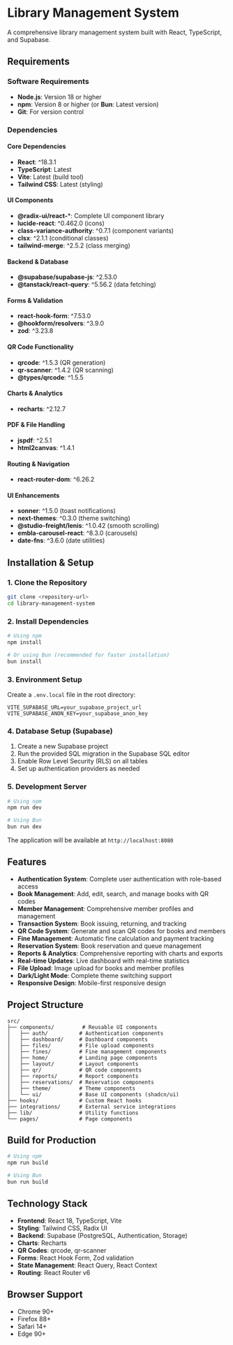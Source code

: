 # Library Management System

A comprehensive library management system built with React, TypeScript, and Supabase.

## Requirements

### Software Requirements
- **Node.js**: Version 18 or higher
- **npm**: Version 8 or higher (or **Bun**: Latest version)
- **Git**: For version control

### Dependencies

#### Core Dependencies
- **React**: ^18.3.1
- **TypeScript**: Latest
- **Vite**: Latest (build tool)
- **Tailwind CSS**: Latest (styling)

#### UI Components
- **@radix-ui/react-***: Complete UI component library
- **lucide-react**: ^0.462.0 (icons)
- **class-variance-authority**: ^0.7.1 (component variants)
- **clsx**: ^2.1.1 (conditional classes)
- **tailwind-merge**: ^2.5.2 (class merging)

#### Backend & Database
- **@supabase/supabase-js**: ^2.53.0
- **@tanstack/react-query**: ^5.56.2 (data fetching)

#### Forms & Validation
- **react-hook-form**: ^7.53.0
- **@hookform/resolvers**: ^3.9.0
- **zod**: ^3.23.8

#### QR Code Functionality
- **qrcode**: ^1.5.3 (QR generation)
- **qr-scanner**: ^1.4.2 (QR scanning)
- **@types/qrcode**: ^1.5.5

#### Charts & Analytics
- **recharts**: ^2.12.7

#### PDF & File Handling
- **jspdf**: ^2.5.1
- **html2canvas**: ^1.4.1

#### Routing & Navigation
- **react-router-dom**: ^6.26.2

#### UI Enhancements
- **sonner**: ^1.5.0 (toast notifications)
- **next-themes**: ^0.3.0 (theme switching)
- **@studio-freight/lenis**: ^1.0.42 (smooth scrolling)
- **embla-carousel-react**: ^8.3.0 (carousels)
- **date-fns**: ^3.6.0 (date utilities)

## Installation & Setup

### 1. Clone the Repository
```bash
git clone <repository-url>
cd library-management-system
```

### 2. Install Dependencies
```bash
# Using npm
npm install

# Or using Bun (recommended for faster installation)
bun install
```

### 3. Environment Setup
Create a `.env.local` file in the root directory:
```env
VITE_SUPABASE_URL=your_supabase_project_url
VITE_SUPABASE_ANON_KEY=your_supabase_anon_key
```

### 4. Database Setup (Supabase)
1. Create a new Supabase project
2. Run the provided SQL migration in the Supabase SQL editor
3. Enable Row Level Security (RLS) on all tables
4. Set up authentication providers as needed

### 5. Development Server
```bash
# Using npm
npm run dev

# Using Bun
bun run dev
```

The application will be available at `http://localhost:8080`

## Features

- **Authentication System**: Complete user authentication with role-based access
- **Book Management**: Add, edit, search, and manage books with QR codes
- **Member Management**: Comprehensive member profiles and management
- **Transaction System**: Book issuing, returning, and tracking
- **QR Code System**: Generate and scan QR codes for books and members
- **Fine Management**: Automatic fine calculation and payment tracking
- **Reservation System**: Book reservation and queue management
- **Reports & Analytics**: Comprehensive reporting with charts and exports
- **Real-time Updates**: Live dashboard with real-time statistics
- **File Upload**: Image upload for books and member profiles
- **Dark/Light Mode**: Complete theme switching support
- **Responsive Design**: Mobile-first responsive design

## Project Structure

```
src/
├── components/         # Reusable UI components
│   ├── auth/          # Authentication components
│   ├── dashboard/     # Dashboard components
│   ├── files/         # File upload components
│   ├── fines/         # Fine management components
│   ├── home/          # Landing page components
│   ├── layout/        # Layout components
│   ├── qr/            # QR code components
│   ├── reports/       # Report components
│   ├── reservations/  # Reservation components
│   ├── theme/         # Theme components
│   └── ui/            # Base UI components (shadcn/ui)
├── hooks/             # Custom React hooks
├── integrations/      # External service integrations
├── lib/               # Utility functions
└── pages/             # Page components
```

## Build for Production

```bash
# Using npm
npm run build

# Using Bun
bun run build
```

## Technology Stack

- **Frontend**: React 18, TypeScript, Vite
- **Styling**: Tailwind CSS, Radix UI
- **Backend**: Supabase (PostgreSQL, Authentication, Storage)
- **Charts**: Recharts
- **QR Codes**: qrcode, qr-scanner
- **Forms**: React Hook Form, Zod validation
- **State Management**: React Query, React Context
- **Routing**: React Router v6

## Browser Support

- Chrome 90+
- Firefox 88+
- Safari 14+
- Edge 90+
